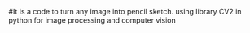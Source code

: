 #It is a code to turn any image into pencil sketch.
using library CV2 in python for image processing and computer vision
